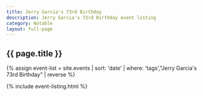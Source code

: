 ```yaml
---
title: Jerry Garcia's 73rd Birthday
description: Jerry Garcia's 73rd Birthday event listing
category: Notable
layout: full-page
---
```

<section id="main-content">
<div class="grid-container large">
<section class="heading">
<h2 class="underline">{{ page.title }}</h2>
</section>

<div class="events-card-list fade-out-siblings">
{% assign event-list = site.events | sort: 'date' | where: 'tags',"Jerry Garcia's 73rd Birthday" | reverse %}

{% include event-listing.html %}
